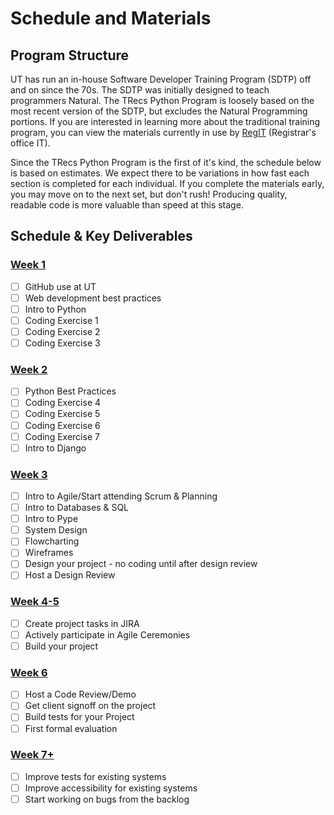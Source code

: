 # Schedule and Materials

## Program Structure
UT has run an in-house Software Developer Training Program (SDTP) off and on since the 70s. The SDTP was initially designed to teach programmers Natural. The TRecs Python Program is loosely based on the most recent version of the SDTP, but excludes the Natural Programming portions. If you are interested in learning more about the traditional training program, you can view the materials currently in use by [RegIT](https://wikis.utexas.edu/display/training2020/Trainee+Area) (Registrar's office IT).

Since the TRecs Python Program is the first of it's kind, the schedule below is based on estimates. We expect there to be variations in how fast each section is completed for each individual. If you complete the materials early, you may move on to the next set, but don't rush! Producing quality, readable code is more valuable than speed at this stage.

## Schedule & Key Deliverables

### [Week 1](/Schedule-and-Materials/week1.md)
- [ ] GitHub use at UT
- [ ] Web development best practices
- [ ] Intro to Python
- [ ] Coding Exercise 1
- [ ] Coding Exercise 2
- [ ] Coding Exercise 3

### [Week 2](/Schedule-and-Materials/week2.md)
- [ ] Python Best Practices
- [ ] Coding Exercise 4
- [ ] Coding Exercise 5
- [ ] Coding Exercise 6
- [ ] Coding Exercise 7
- [ ] Intro to Django

### [Week 3](/Schedule-and-Materials/week3.md)
- [ ] Intro to Agile/Start attending Scrum & Planning
- [ ] Intro to Databases & SQL
- [ ] Intro to Pype
- [ ] System Design
- [ ] Flowcharting
- [ ] Wireframes
- [ ] Design your project - no coding until after design review
- [ ] Host a Design Review

### [Week 4-5](/Schedule-and-Materials/week4-5.md)
- [ ] Create project tasks in JIRA
- [ ] Actively participate in Agile Ceremonies
- [ ] Build your project

### [Week 6](/Schedule-and-Materials/week6.md)
- [ ] Host a Code Review/Demo
- [ ] Get client signoff on the project
- [ ] Build tests for your Project
- [ ] First formal evaluation

### [Week 7+](/Schedule-and-Materials/week7.md)
- [ ] Improve tests for existing systems
- [ ] Improve accessibility for existing systems
- [ ] Start working on bugs from the backlog
